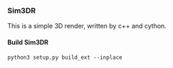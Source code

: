 ### Sim3DR
This is a simple 3D render, written by c++ and cython. 

#### Build Sim3DR

```shell script
python3 setup.py build_ext --inplace
```